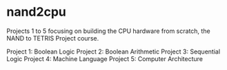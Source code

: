 # nand2cpu
Projects 1 to 5 focusing on building the CPU hardware from scratch, the NAND to TETRIS Project course.

Project 1: Boolean Logic
Project 2: Boolean Arithmetic
Project 3: Sequential Logic
Project 4: Machine Language
Project 5: Computer Architecture
